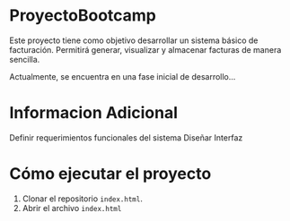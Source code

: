 # ProyectoBootcamp

Este proyecto tiene como objetivo desarrollar un sistema básico de facturación. Permitirá generar, visualizar y almacenar facturas de manera sencilla.

Actualmente, se encuentra en una fase inicial de desarrollo...

# Informacion Adicional 
Definir requerimientos funcionales del sistema
Diseñar Interfaz

# Cómo ejecutar el proyecto
1. Clonar el repositorio `index.html`.
2. Abrir el archivo `index.html` 
